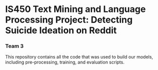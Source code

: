 # IS450 Text Mining and Language Processing Project: Detecting Suicide Ideation on Reddit
### Team 3

This repository contains all the code that was used to build our models, including pre-processing, training, and evaluation scripts.
